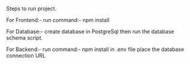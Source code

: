 Steps to run project.

For Frontend:- 
run command:- npm install

For Database:- 
create database in PostgreSql 
then run the database schema script.

For Backend:- 
run command:- npm install
in .env file place the database connection URL

